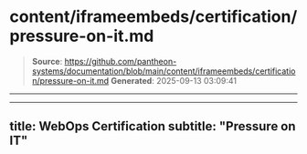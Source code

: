 # content/iframeembeds/certification/pressure-on-it.md

> **Source**: https://github.com/pantheon-systems/documentation/blob/main/content/iframeembeds/certification/pressure-on-it.md
> **Generated**: 2025-09-13 03:09:41

---

---
title: WebOps Certification
subtitle: "Pressure on IT"
---

<Partial file="certification-guide/pressure-on-it.md" />
